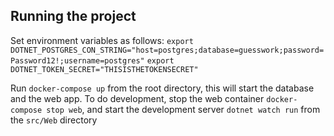 ## Running the project
Set environment variables as follows:
`export DOTNET_POSTGRES_CON_STRING="host=postgres;database=guesswork;password=Password12!;username=postgres"`
`export DOTNET_TOKEN_SECRET="THISISTHETOKENSECRET"`

Run `docker-compose up` from the root directory, this will start the database and the web app.
To do development, stop the web container `docker-compose stop web`, and start the development server `dotnet watch run` from the `src/Web` directory
